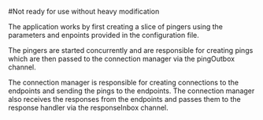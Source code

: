 #Not ready for use without heavy modification

The application works by first creating a slice of pingers using the parameters and enpoints provided in the configuration file.

The pingers are started concurrently and are responsible for creating pings which are then passed to the connection manager via the pingOutbox channel.

The connection manager is responsible for creating connections to the endpoints and sending the pings to the endpoints. The connection manager also receives the responses from the endpoints and passes them to the response handler via the responseInbox channel.
